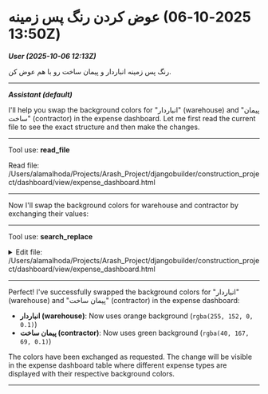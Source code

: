 <!-- Generated by SpecStory -->

<!-- cursor Session 01192d71-66c6-4708-8c86-4f15ec94dc3c (2025-10-06 13:50Z) -->

# عوض کردن رنگ پس زمینه (2025-10-06 13:50Z)

_**User (2025-10-06 12:13Z)**_

رنگ پس زمینه انباردار و پیمان ساخت رو با هم عوض کن.

---

_**Assistant (default)**_

I'll help you swap the background colors for "انباردار" (warehouse) and "پیمان ساخت" (contractor) in the expense dashboard. Let me first read the current file to see the exact structure and then make the changes.


---

Tool use: **read_file**

Read file: /Users/alamalhoda/Projects/Arash_Project/djangobuilder/construction_project/dashboard/view/expense_dashboard.html

---

Now I'll swap the background colors for warehouse and contractor by exchanging their values:


---

Tool use: **search_replace**


<details><summary>Edit file: /Users/alamalhoda/Projects/Arash_Project/djangobuilder/construction_project/dashboard/view/expense_dashboard.html</summary>

**Chunk 1**
Lines added: 2, lines removed: 2

```diff
@@ -35,6 +35,6 @@
              --supervisor-bg: rgba(255, 193, 7, 0.1);           /* زرد کم رنگ */
              --procurement-bg: rgba(33, 133, 208, 0.1);         /* آبی کم رنگ */
-             --warehouse-bg: rgba(40, 167, 69, 0.1);            /* سبز کم رنگ */
-             --contractor-bg: rgba(255, 152, 0, 0.1);           /* نارنجی کم رنگ */
+             --warehouse-bg: rgba(255, 152, 0, 0.1);            /* نارنجی کم رنگ */
+             --contractor-bg: rgba(40, 167, 69, 0.1);           /* سبز کم رنگ */
              --other-bg: rgba(255, 255, 255, 0.1);              /* سفید کم رنگ */
          }
```

</details>

---

Perfect! I've successfully swapped the background colors for "انباردار" (warehouse) and "پیمان ساخت" (contractor) in the expense dashboard:

- **انباردار (warehouse)**: Now uses orange background (`rgba(255, 152, 0, 0.1)`)
- **پیمان ساخت (contractor)**: Now uses green background (`rgba(40, 167, 69, 0.1)`)

The colors have been exchanged as requested. The change will be visible in the expense dashboard table where different expense types are displayed with their respective background colors.

---


